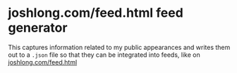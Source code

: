 # joshlong.com/feed.html feed generator 

This captures information related to my public appearances and writes them out to a `.json` file so that they can be integrated into feeds, like on [joshlong.com/feed.html](https://joshlong.com/feed.html)
